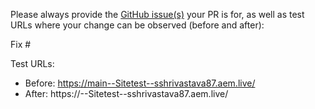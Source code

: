 Please always provide the [GitHub issue(s)](../issues) your PR is for, as well as test URLs where your change can be observed (before and after):

Fix #<gh-issue-id>

Test URLs:
- Before: https://main--Sitetest--sshrivastava87.aem.live/
- After: https://<branch>--Sitetest--sshrivastava87.aem.live/
